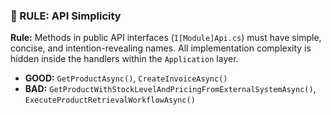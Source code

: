 ### 🎯 RULE: API Simplicity

**Rule:** Methods in public API interfaces (`I[Module]Api.cs`) must have simple, concise, and intention-revealing names. All implementation complexity is hidden inside the handlers within the `Application` layer.

*   **GOOD:** `GetProductAsync()`, `CreateInvoiceAsync()`
*   **BAD:** `GetProductWithStockLevelAndPricingFromExternalSystemAsync()`, `ExecuteProductRetrievalWorkflowAsync()`